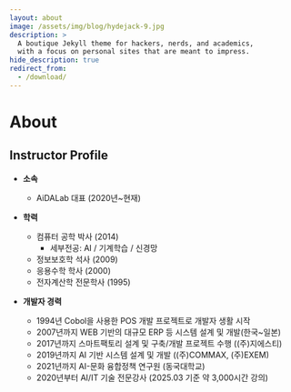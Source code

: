 ```yaml
---
layout: about
image: /assets/img/blog/hydejack-9.jpg
description: >
  A boutique Jekyll theme for hackers, nerds, and academics,
  with a focus on personal sites that are meant to impress.
hide_description: true
redirect_from:
  - /download/
---
```


# About

<!--author-->



## Instructor Profile

- **소속**
  - AiDALab 대표 (2020년~현재)

- **학력**
  - 컴퓨터 공학 박사 (2014)
    - 세부전공: AI / 기계학습 / 신경망
  - 정보보호학 석사 (2009)
  - 응용수학 학사 (2000)
  - 전자계산학 전문학사 (1995)

- **개발자 경력**
  - 1994년 Cobol을 사용한 POS 개발 프로젝트로 개발자 생활 시작
  - 2007년까지 WEB 기반의 대규모 ERP 등 시스템 설계 및 개발(한국~일본)
  - 2017년까지 스마트팩토리 설계 및 구축/개발 프로젝트 수행 ((주)지에스티)
  - 2019년까지 AI 기반 시스템 설계 및 개발 ((주)COMMAX, (주)EXEM)
  - 2021년까지 AI-문화 융합정책 연구원 (동국대학교)
  - 2020년부터 AI/IT 기술 전문강사 (2025.03 기준 약 3,000시간 강의)

